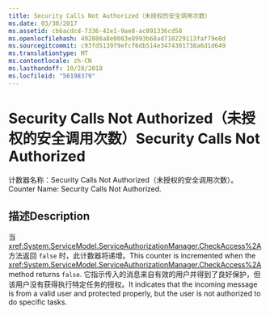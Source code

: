 ```yaml
---
title: Security Calls Not Authorized（未授权的安全调用次数）
ms.date: 03/30/2017
ms.assetid: cb6acdcd-7336-42e1-9ae8-ac891336cd58
ms.openlocfilehash: 492886a8e0083e8993b68ad710229113faf79e8d
ms.sourcegitcommit: c93fd5139f9efcf6db514e3474301738a6d1d649
ms.translationtype: MT
ms.contentlocale: zh-CN
ms.lasthandoff: 10/28/2018
ms.locfileid: "50198379"
---
```

# <a name="security-calls-not-authorized"></a><span data-ttu-id="ef23a-102">Security Calls Not Authorized（未授权的安全调用次数）</span><span class="sxs-lookup"><span data-stu-id="ef23a-102">Security Calls Not Authorized</span></span>
<span data-ttu-id="ef23a-103">计数器名称：Security Calls Not Authorized（未授权的安全调用次数）。</span><span class="sxs-lookup"><span data-stu-id="ef23a-103">Counter Name: Security Calls Not Authorized.</span></span>  
  
## <a name="description"></a><span data-ttu-id="ef23a-104">描述</span><span class="sxs-lookup"><span data-stu-id="ef23a-104">Description</span></span>  
 <span data-ttu-id="ef23a-105">当 <xref:System.ServiceModel.ServiceAuthorizationManager.CheckAccess%2A> 方法返回 `false` 时，此计数器将递增。</span><span class="sxs-lookup"><span data-stu-id="ef23a-105">This counter is incremented when the <xref:System.ServiceModel.ServiceAuthorizationManager.CheckAccess%2A> method returns `false`.</span></span> <span data-ttu-id="ef23a-106">它指示传入的消息来自有效的用户并得到了良好保护，但该用户没有获得执行特定任务的授权。</span><span class="sxs-lookup"><span data-stu-id="ef23a-106">It indicates that the incoming message is from a valid user and protected properly, but the user is not authorized to do specific tasks.</span></span>
